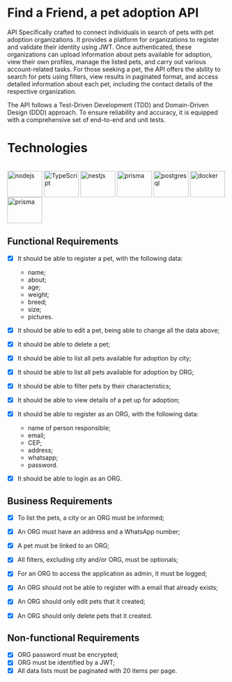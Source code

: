 # Find a Friend, a pet adoption API

API Specifically crafted to connect individuals in search of pets with pet adoption organizations. It provides a platform for organizations to register and validate their identity using JWT. Once authenticated, these organizations can upload information about pets available for adoption, view their own profiles, manage the listed pets, and carry out various account-related tasks. For those seeking a pet, the API offers the ability to search for pets using filters, view results in paginated format, and access detailed information about each pet, including the contact details of the respective organization.

The API follows a Test-Driven Development (TDD) and Domain-Driven Design (DDD) approach. To ensure reliability and accuracy, it is equipped with a comprehensive set of end-to-end and unit tests.

# Technologies

<div style="display: inline_block"><br>
<img align="center" alt="nodejs" height="60" width="80" src="https://cdn.jsdelivr.net/gh/devicons/devicon/icons/nodejs/nodejs-original.svg">
<img align="center" alt="TypeScript" height="60" width="80" src="https://cdn.jsdelivr.net/gh/devicons/devicon/icons/typescript/typescript-original.svg">
<img align="center" alt="nestjs" height="60" width="80" src="https://cdn.jsdelivr.net/gh/devicons/devicon/icons/nestjs/nestjs-plain.svg">
<img align="center" alt="prisma" height="60" width="80" src="https://vitest.dev/logo.svg">
<img align="center" alt="postgresql" height="60" width="80" src="https://cdn.jsdelivr.net/gh/devicons/devicon/icons/postgresql/postgresql-original.svg">
<img align="center" alt="docker" height="60" width="80" src="https://cdn.jsdelivr.net/gh/devicons/devicon/icons/docker/docker-plain-wordmark.svg">
<img align="center" alt="prisma" height="60" width="80" src="https://img.icons8.com/?size=256&id=YKKmRFS8Utmm&format=png">
</div>

## Functional Requirements
- [x] It should be able to register a pet, with the following data:
  - name;
  - about;
  - age;
  - weight;
  - breed;
  - size;
  - pictures.
- [x] It should be able to edit a pet, being able to change all the data above;
- [x] It should be able to delete a pet;
- [x] It should be able to list all pets available for adoption by city;
- [x] It should be able to list all pets available for adoption by ORG;
- [x] It should be able to filter pets by their characteristics;
- [x] It should be able to view details of a pet up for adoption;
- [x] It should be able to register as an ORG, with the following data:
  - name of person responsible;
  - email;
  - CEP;
  - address;
  - whatsapp;
  - password.
- [x] It should be able to login as an ORG.


## Business Requirements
- [x] To list the pets, a city or an ORG must be informed;
- [x] An ORG must have an address and a WhatsApp number;
- [x] A pet must be linked to an ORG;
- [x] All filters, excluding city and/or ORG, must be optionals;
- [x] For an ORG to access the application as admin, it must be logged;
- [x] An ORG should not be able to register with a email that already exists;
- [x] An ORG should only edit pets that it created;
- [x] An ORG should only delete pets that it created.


## Non-functional Requirements
- [x] ORG password must be encrypted;
- [x] ORG must be identified by a JWT;
- [x] All data lists must be paginated with 20 items per page.
